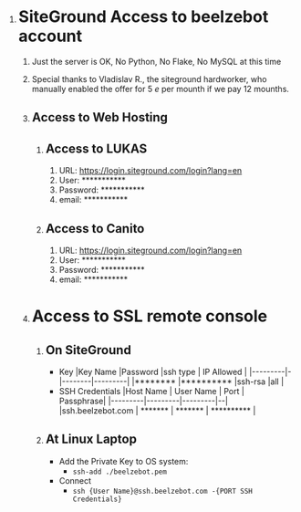 1. # SiteGround Access to beelzebot account
   1. Just the server is OK, No Python, No Flake, No MySQL at this time
   1. Special thanks to Vladislav R., the siteground hardworker, who manually enabled the offer for 5 $e$ per mounth if we pay 12 mounths.

   1. ## Access to Web Hosting
      1. ## Access to LUKAS
         1. URL: https://login.siteground.com/login?lang=en
         2. User: ***********
         3. Password: ***********
         1. email: ***********
      2. ## Access to Canito
         1. URL: https://login.siteground.com/login?lang=en
         2. User: ***********
         3. Password: ***********
         1. email: ***********
   2. # Access to SSL remote console
      1. ## On SiteGround
         - Key
            |Key Name |Password |ssh type | IP Allowed |
            |---------|-|--------|---------|
            |******** |********** |ssh-rsa |all  | 
         - SSH Credentials
            |Host Name | User Name | Port | Passphrase|
            |---------|---------|---------|--|
            |ssh.beelzebot.com | ******* |  ******* | ********** |

      2. ## At Linux Laptop
         - Add the Private Key to OS system:
           - `ssh-add ./beelzebot.pem`
         - Connect
           - `ssh {User Name}@ssh.beelzebot.com -{PORT SSH Credentials}`
